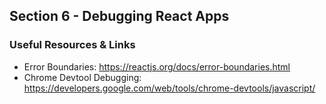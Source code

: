## Section 6 - Debugging React Apps

### Useful Resources & Links

* Error Boundaries: https://reactjs.org/docs/error-boundaries.html
* Chrome Devtool Debugging: https://developers.google.com/web/tools/chrome-devtools/javascript/